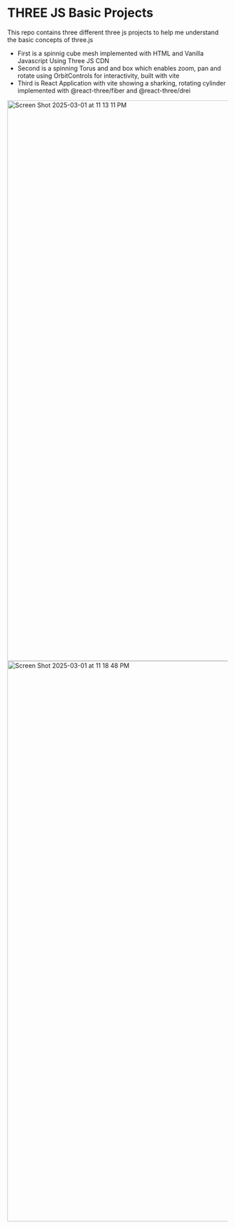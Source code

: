 # THREE JS Basic Projects

This repo contains three different three js projects to help me understand the basic concepts of three.js 

- First is a spinnig cube mesh implemented with HTML and Vanilla Javascript Using Three JS CDN
- Second is a spinning Torus and and box which enables zoom, pan and rotate using OrbitControls for interactivity, built with vite
-  Third is React Application with vite showing a sharking, rotating cylinder implemented with @react-three/fiber and @react-three/drei

<img width="1280" alt="Screen Shot 2025-03-01 at 11 13 11 PM" src="https://github.com/user-attachments/assets/093f688a-233e-494c-a488-c175ec369001" />
<img width="1280" alt="Screen Shot 2025-03-01 at 11 18 48 PM" src="https://github.com/user-attachments/assets/e8e0df5e-28f0-4a15-a929-0ca60168eb60" />
